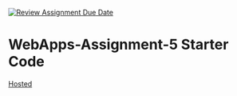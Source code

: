 [![Review Assignment Due Date](https://classroom.github.com/assets/deadline-readme-button-24ddc0f5d75046c5622901739e7c5dd533143b0c8e959d652212380cedb1ea36.svg)](https://classroom.github.com/a/7kKA03Up)
# WebApps-Assignment-5 Starter Code
[Hosted](https://44-563-webapps-f23.github.io/44563-webapps-f23-assignment5-SaiUjwal296/cities.html)

